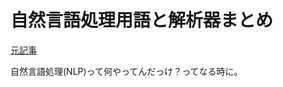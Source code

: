 # 自然言語処理用語と解析器まとめ
[元記事](https://qiita.com/yura/items/6c1481ca652d3d131e47)

自然言語処理(NLP)って何やってんだっけ？ってなる時に。

